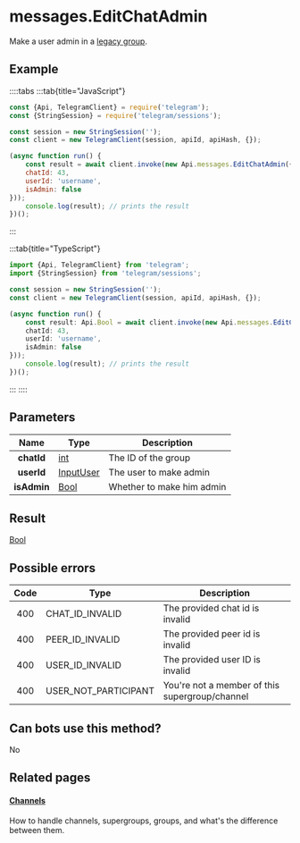 # messages.EditChatAdmin

Make a user admin in a [legacy group](https://core.telegram.org/api/channel).



## Example

::::tabs
:::tab{title="JavaScript"}
```js
const {Api, TelegramClient} = require('telegram');
const {StringSession} = require('telegram/sessions');

const session = new StringSession('');
const client = new TelegramClient(session, apiId, apiHash, {});

(async function run() {
    const result = await client.invoke(new Api.messages.EditChatAdmin({
    chatId: 43,
    userId: 'username',
    isAdmin: false
}));
    console.log(result); // prints the result
})();
```
:::

:::tab{title="TypeScript"}
```ts
import {Api, TelegramClient} from 'telegram';
import {StringSession} from 'telegram/sessions';

const session = new StringSession('');
const client = new TelegramClient(session, apiId, apiHash, {});

(async function run() {
    const result: Api.Bool = await client.invoke(new Api.messages.EditChatAdmin({
    chatId: 43,
    userId: 'username',
    isAdmin: false
}));
    console.log(result); // prints the result
})();
```
:::
::::



## Parameters

| Name | Type | Description |
| :--: | ---- | ----------- |
| **chatId** | [int](https://core.telegram.org/type/int) | The ID of the group 
| **userId** | [InputUser](https://core.telegram.org/type/InputUser) | The user to make admin 
| **isAdmin** | [Bool](https://core.telegram.org/type/Bool) | Whether to make him admin 


## Result

[Bool](https://core.telegram.org/type/Bool)



## Possible errors

| Code | Type | Description |
| :--: | ---- | ----------- |
| 400 | CHAT\_ID\_INVALID | The provided chat id is invalid 
| 400 | PEER\_ID\_INVALID | The provided peer id is invalid 
| 400 | USER\_ID\_INVALID | The provided user ID is invalid 
| 400 | USER\_NOT\_PARTICIPANT | You're not a member of this supergroup/channel 


## Can bots use this method?

No

## Related pages

#### [Channels](https://core.telegram.org/api/channel)

How to handle channels, supergroups, groups, and what's the difference between them.





